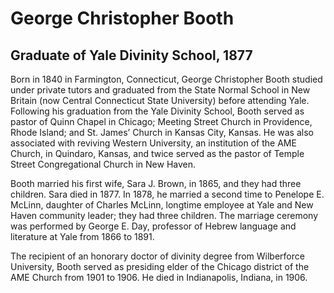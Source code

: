 # George Christopher Booth
## Graduate of Yale Divinity School, 1877
Born in 1840 in Farmington, Connecticut, George Christopher Booth studied under private tutors and graduated from the State Normal School in New Britain (now Central Connecticut State University) before attending Yale. Following his graduation from the Yale Divinity School, Booth served as pastor of Quinn Chapel in Chicago; Meeting Street Church in Providence, Rhode Island; and St. James’ Church in Kansas City, Kansas. He was also associated with reviving Western University, an institution of the AME Church, in Quindaro, Kansas, and twice served as the pastor of Temple Street Congregational Church in New Haven.

Booth married his first wife, Sara J. Brown, in 1865, and they had three children. Sara died in 1877. In 1878, he married a second time to Penelope E. McLinn, daughter of Charles McLinn, longtime employee at Yale and New Haven community leader; they had three children. The marriage ceremony was performed by George E. Day, professor of Hebrew language and literature at Yale from 1866 to 1891.

The recipient of an honorary doctor of divinity degree from Wilberforce University, Booth served as presiding elder of the Chicago district of the AME Church from 1901 to 1906. He died in Indianapolis, Indiana, in 1906.
